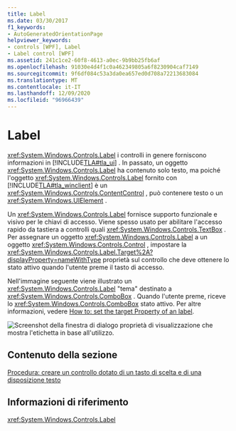 ```yaml
---
title: Label
ms.date: 03/30/2017
f1_keywords:
- AutoGeneratedOrientationPage
helpviewer_keywords:
- controls [WPF], Label
- Label control [WPF]
ms.assetid: 241c1ce2-60f8-4613-a0ec-9b9bb25fb6af
ms.openlocfilehash: 91030e4d4f1c0a462349805a6f8230904caf7149
ms.sourcegitcommit: 9f6df084c53a3da0ea657ed0d708a72213683084
ms.translationtype: MT
ms.contentlocale: it-IT
ms.lasthandoff: 12/09/2020
ms.locfileid: "96966439"
---
```

# <a name="label"></a>Label

<xref:System.Windows.Controls.Label> i controlli in genere forniscono informazioni in [!INCLUDE[TLA#tla_ui](../../../includes/tlasharptla-ui-md.md)] .  In passato, un oggetto <xref:System.Windows.Controls.Label> ha contenuto solo testo, ma poiché l'oggetto <xref:System.Windows.Controls.Label> fornito con [!INCLUDE[TLA#tla_winclient](../../../includes/tlasharptla-winclient-md.md)] è un <xref:System.Windows.Controls.ContentControl> , può contenere testo o un <xref:System.Windows.UIElement> .  
  
 Un <xref:System.Windows.Controls.Label> fornisce supporto funzionale e visivo per le chiavi di accesso. Viene spesso usato per abilitare l'accesso rapido da tastiera a controlli quali <xref:System.Windows.Controls.TextBox> . Per assegnare un oggetto <xref:System.Windows.Controls.Label> a un oggetto <xref:System.Windows.Controls.Control> , impostare la <xref:System.Windows.Controls.Label.Target%2A?displayProperty=nameWithType> proprietà sul controllo che deve ottenere lo stato attivo quando l'utente preme il tasto di accesso.  
  
 Nell'immagine seguente viene illustrato un <xref:System.Windows.Controls.Label> "tema" destinato a <xref:System.Windows.Controls.ComboBox> .  Quando l'utente preme, riceve lo <xref:System.Windows.Controls.ComboBox> stato attivo.  Per altre informazioni, vedere [How to: set the target Property of an label](/previous-versions/dotnet/netframework-3.5/ms752101(v=vs.90)).  
  
 ![Screenshot della finestra di dialogo proprietà di visualizzazione che mostra l'etichetta in base all'utilizzo.](./media/label/display-properties-labeled-by.png "LabeledBy")  
  
## <a name="in-this-section"></a>Contenuto della sezione  

 [Procedura: creare un controllo dotato di un tasto di scelta e di una disposizione testo](how-to-create-a-control-that-has-an-access-key-and-text-wrapping.md)  
  
## <a name="reference"></a>Informazioni di riferimento  

 <xref:System.Windows.Controls.Label>
